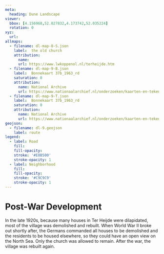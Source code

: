 ```yaml
---
meta:
  heading: Dune Landscape
viewer:
  bbox: [4.156968,52.027832,4.173742,52.035224]
  rotation: 0
xyz:
  url:
allmaps:
  - filename: dl-map-8-S.json
    label: 	the old church
    attribution:
      name:  
      url: https://www.lwkoppenol.nl/terheijde.htm
  - filename: dl-map-9-B.json
    label: 	Bonnekaart 37b_1963_rd
    saturation: 0
    attribution:
      name: National Archive
      url: https://www.nationaalarchief.nl/onderzoeken/kaarten-en-tekeningen/topografie-en-infrastructuur  
  - filename: dl-map-9-T.json
    label: 	Bonnekaart 37b_1963_rd
    saturation: 0
    attribution:
      name: National Archive
      url: https://www.nationaalarchief.nl/onderzoeken/kaarten-en-tekeningen/topografie-en-infrastructuur  
geojson:
  - filename: dl-9.geojson
    label: route
legend:
  - label: Road
    fill: 
    fill-opacity: 
    stroke: '#E8B500'
    stroke-opacity: 1
  - label: Neighborhood
    fill: 
    fill-opacity: 
    stroke: '#C9C9C9'
    stroke-opacity: 1
---
```


# Post-War Development

In the late 1920s, because many houses in Ter Heijde were dilapidated, most of the village was demolished and rebuilt. When World War II broke out shortly after, the Germans commanded all houses to be demolished and the residents to be housed elsewhere, so they could have an open view on the North Sea. Only the church was allowed to remain. After the war, the village was rebuilt again. 